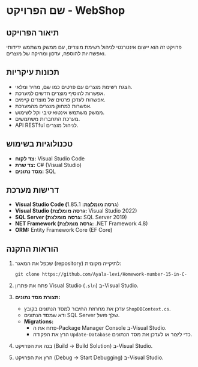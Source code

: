 # שם הפרויקט - WebShop

## תיאור הפרויקט

פרויקט זה הוא יישום אינטרנטי לניהול רשימת מוצרים, עם ממשק משתמש ידידותי ואפשרויות להוספה, עדכון ומחיקה של מוצרים.
## תכונות עיקריות

* הצגת רשימת מוצרים עם פרטים כמו שם, מחיר ומלאי.
* אפשרות להוסיף מוצרים חדשים למערכת.
* אפשרות לעדכן פרטים של מוצרים קיימים.
* אפשרות למחוק מוצרים מהמערכת.
* ממשק משתמש אינטואיטיבי וקל לשימוש.
* מערכת התחברות משתמשים.
* API RESTful לניהול מוצרים.

## טכנולוגיות בשימוש

* **צד לקוח:** Visual Studio Code
* **צד שרת:** C# (Visual Studio)
* **מסד נתונים:** SQL

## דרישות מערכת

* **Visual Studio Code (גרסה מומלצת:** 1.85.1)
* **Visual Studio (גרסה מומלצת:** Visual Studio 2022)
* **SQL Server (גרסה מומלצת:** SQL Server 2019)
* **NET Framework (גרסה מומלצת:** .NET Framework 4.8)
* **ORM:** Entity Framework Core (EF Core)

## הוראות התקנה

1.  שכפל את המאגר (repository) לתיקייה מקומית:

    `git clone https://github.com/Ayala-levi/Homework-number-15-in-C-`

2.  פתח את פתרון Visual Studio (`.sln`) ב-Visual Studio.
3.  **תצורת מסד נתונים:**
    * עדכן את מחרוזת החיבור למסד הנתונים בקובץ `ShopDBContext.cs`.
    * ודא שמסד הנתונים SQL Server שלך פועל.
    * **Migrations:**
        * פתח את ה-Package Manager Console ב-Visual Studio.
        * הרץ את הפקודה `Update-Database` כדי ליצור או לעדכן את מסד הנתונים.

4.  בנה את הפרויקט (Build -> Build Solution) ב-Visual Studio.
5.  הרץ את הפרויקט (Debug -> Start Debugging) ב-Visual Studio.

